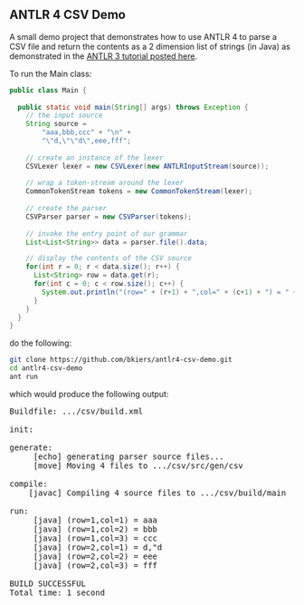 ## ANTLR 4 CSV Demo

A small demo project that demonstrates how to use ANTLR 4 to parse a CSV 
file and return the contents as a 2 dimension list of strings (in Java)
as demonstrated in the [ANTLR 3 tutorial posted here](http://bkiers.blogspot.nl/2011/03/2-introduction-to-antlr.html).

To run the Main class:

```java  
public class Main { 
 
  public static void main(String[] args) throws Exception {
    // the input source
    String source =
        "aaa,bbb,ccc" + "\n" +   
        "\"d,\"\"d\",eee,fff";  
      
    // create an instance of the lexer
    CSVLexer lexer = new CSVLexer(new ANTLRInputStream(source));
         
    // wrap a token-stream around the lexer
    CommonTokenStream tokens = new CommonTokenStream(lexer);
          
    // create the parser
    CSVParser parser = new CSVParser(tokens);
    
    // invoke the entry point of our grammar
    List<List<String>> data = parser.file().data;

    // display the contents of the CSV source
    for(int r = 0; r < data.size(); r++) {
      List<String> row = data.get(r);
      for(int c = 0; c < row.size(); c++) {
        System.out.println("(row=" + (r+1) + ",col=" + (c+1) + ") = " + row.get(c));  
      }
    }
  }
} 
```

do the following:

```bash
git clone https://github.com/bkiers/antlr4-csv-demo.git
cd antlr4-csv-demo
ant run
```

which would produce the following output:

<pre>
Buildfile: .../csv/build.xml

init:

generate:
     [echo] generating parser source files...
     [move] Moving 4 files to .../csv/src/gen/csv

compile:
    [javac] Compiling 4 source files to .../csv/build/main

run:
     [java] (row=1,col=1) = aaa
     [java] (row=1,col=2) = bbb
     [java] (row=1,col=3) = ccc
     [java] (row=2,col=1) = d,"d
     [java] (row=2,col=2) = eee
     [java] (row=2,col=3) = fff

BUILD SUCCESSFUL
Total time: 1 second
</pre>
